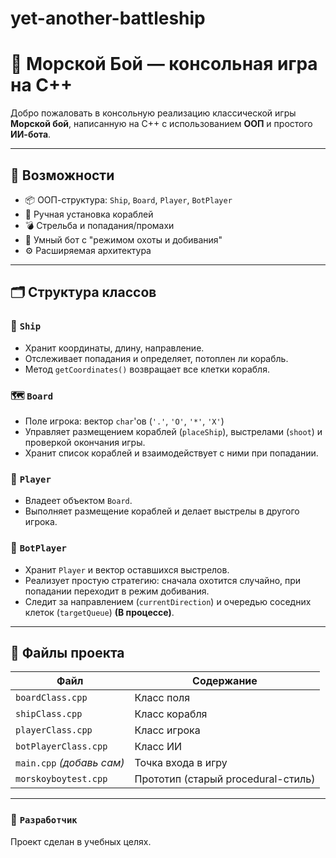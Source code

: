 # yet-another-battleship
# 🎯 Морской Бой — консольная игра на C++

Добро пожаловать в консольную реализацию классической игры **Морской бой**, написанную на C++ с использованием **ООП** и простого **ИИ-бота**.

---

## 🚀 Возможности

- 📦 ООП-структура: `Ship`, `Board`, `Player`, `BotPlayer`
- 🔧 Ручная установка кораблей
- 💣 Стрельба и попадания/промахи
- 🧠 Умный бот с "режимом охоты и добивания"
- ⚙️ Расширяемая архитектура

---

## 🗂 Структура классов

### 🧱 `Ship`
- Хранит координаты, длину, направление.
- Отслеживает попадания и определяет, потоплен ли корабль.
- Метод `getCoordinates()` возвращает все клетки корабля.

### 🗺 `Board`
- Поле игрока: вектор `char`'ов (`'.'`, `'O'`, `'*'`, `'X'`)
- Управляет размещением кораблей (`placeShip`), выстрелами (`shoot`) и проверкой окончания игры.
- Хранит список кораблей и взаимодействует с ними при попадании.

### 👤 `Player`
- Владеет объектом `Board`.
- Выполняет размещение кораблей и делает выстрелы в другого игрока.

### 🤖 `BotPlayer`
- Хранит `Player` и вектор оставшихся выстрелов.
- Реализует простую стратегию: сначала охотится случайно, при попадании переходит в режим добивания.
- Следит за направлением (`currentDirection`) и очередью соседних клеток (`targetQueue`) **(В процессе)**.

---

## 📂 Файлы проекта

| Файл | Содержание |
|------|------------|
| `boardClass.cpp` | Класс поля |
| `shipClass.cpp` | Класс корабля |
| `playerClass.cpp` | Класс игрока |
| `botPlayerClass.cpp` | Класс ИИ |
| `main.cpp` *(добавь сам)* | Точка входа в игру |
| `morskoyboytest.cpp` | Прототип (старый procedural-стиль) |

---

### 👤 `Разработчик`
Проект сделан в учебных целях.
